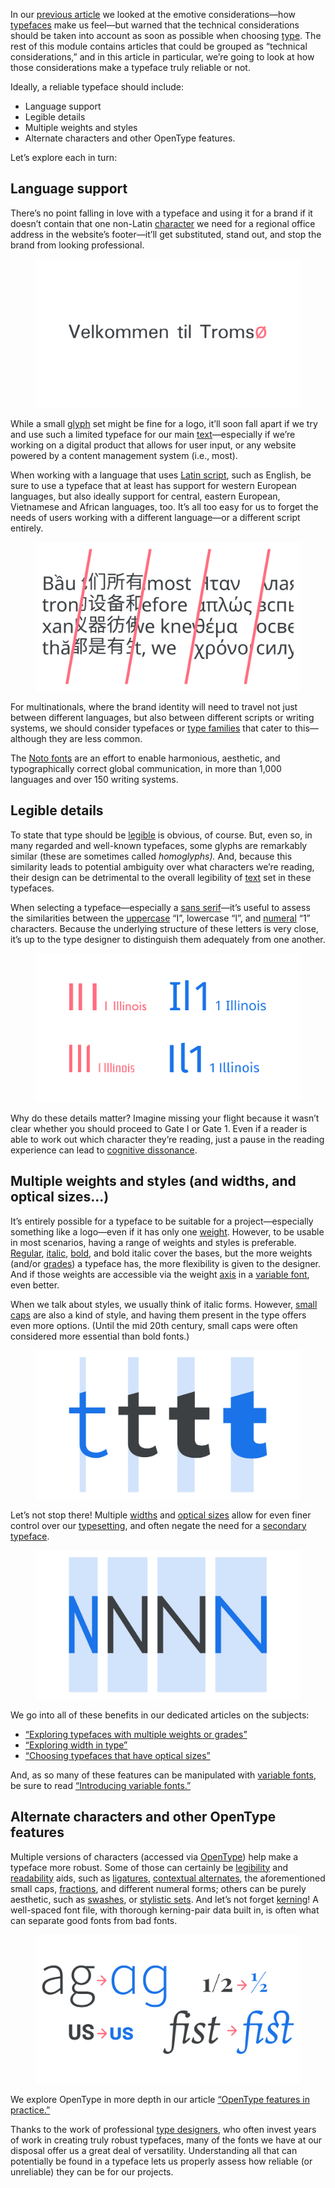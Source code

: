 
In our [previous article](/lesson/emotive_considerations_for_choosing_typefaces) we looked at the emotive considerations—how [typefaces](/glossary/typeface) make us feel—but warned that the technical considerations should be taken into account as soon as possible when choosing [type](/glossary/type). The rest of this module contains articles that could be grouped as “technical considerations,” and in this article in particular, we’re going to look at how those considerations make a typeface truly reliable or not.

Ideally, a reliable typeface should include:

- Language support
- Legible details
- Multiple weights and styles
- Alternate characters and other OpenType features.

Let’s explore each in turn:

## Language support

There’s no point falling in love with a typeface and using it for a brand if it doesn’t contain that one non-Latin [character](/glossary/character) we need for a regional office address in the website’s footer—it’ll get substituted, stand out, and stop the brand from looking professional.

<figure>

![The phrase “Velkommen til Tromsø” is set in a typeface that appears to have a missing “ø” glyph. Therefore, that character is rendered in a fallback font, which is noticeably different to the main type.](images/2.2.1.svg)

</figure>

While a small [glyph](/glossary/glyph) set might be fine for a logo, it’ll soon fall apart if we try and use such a limited typeface for our main [text](/glossary/text_copy)—especially if we’re working on a digital product that allows for user input, or any website powered by a content management system (i.e., most).

When working with a language that uses [Latin script](/glossary/latin), such as English, be sure to use a typeface that at least has support for western European languages, but also ideally support for central, eastern European, Vietnamese and African languages, too. It’s all too easy for us to forget the needs of users working with a different language—or a different script entirely.

<figure>

![A montage of text set in Vietnamese, Chinese, English, Greek, and Russian in one typeface that supports multiple writing systems.](images/2.2.2.svg)

</figure>

For multinationals, where the brand identity will need to travel not just between different languages, but also between different scripts or writing systems, we should consider typefaces or [type families](/glossary/family_or_type_family_or_font_family) that cater to this—although they are less common.

The [Noto fonts](https://fonts.google.com/noto) are an effort to enable harmonious, aesthetic, and typographically correct global communication, in more than 1,000 languages and over 150 writing systems.

## Legible details

To state that type should be [legible](/glossary/legibility) is obvious, of course. But, even so, in many regarded and well-known typefaces, some glyphs are remarkably similar (these are sometimes called *homoglyphs).* And, because this similarity leads to potential ambiguity over what characters we’re reading, their design can be detrimental to the overall legibility of [text](/glossary/text_copy) set in these typefaces.

When selecting a typeface—especially a [sans serif](/glossary/sans_serif)—it’s useful to assess the similarities between the [uppercase](/glossary/uppercase_lowercase) “I”, lowercase “l”, and [numeral](/glossary/numerals_figures) “1” characters. Because the underlying structure of these letters is very close, it’s up to the type designer to distinguish them adequately from one another.

<figure>

![A comparison of four different sans serif typefaces using the text “Il1” set large and “1 Illinois” set small. The two on the left have almost no differentiation between the “I”, “l”, and “1” glyphs; the two on the right offer a much clearer differentiation, and are therefore more legible.](images/2.2.3.svg)

</figure>

Why do these details matter? Imagine missing your flight because it wasn’t clear whether you should proceed to Gate I or Gate 1. Even if a reader is able to work out which character they’re reading, just a pause in the reading experience can lead to [cognitive dissonance](https://g.co/kgs/jsi25f).

[//]: # (For more information, please see our article “Applying UX psychology when pairing typefaces”.)

## Multiple weights and styles (and widths, and optical sizes...)

It’s entirely possible for a typeface to be suitable for a project—especially something like a logo—even if it has only one [weight](/glossary/weight). However, to be usable in most scenarios, having a range of weights and styles is preferable. [Regular](/glossary/regular_upright), [italic](/glossary/italic), [bold](/glossary/bold), and bold italic cover the bases, but the more weights (and/or [grades](/lesson/exploring_typefaces_with_multiple_weights_or_grades)) a typeface has, the more flexibility is given to the designer. And if those weights are accessible via the weight [axis](/glossary/axis_in_variable_fonts) in a [variable font](/glossary/variable_fonts), even better.

When we talk about styles, we usually think of italic forms. However, [small caps](/glossary/small_caps) are also a kind of style, and having them present in the type offers even more options. (Until the mid 20th century, small caps were often considered more essential than bold fonts.)

<figure>

![The “t” character rendered in four different weights, with a faint background shape drawing attention to the width of the main stroke.](images/thumbnail.svg)

</figure>

Let’s not stop there! Multiple [widths](/glossary/width) and [optical sizes](/glossary/optical_sizes) allow for even finer control over our [typesetting](/glossary/typesetting), and often negate the need for a [secondary typeface](/lesson/pairing_typefaces).

<figure>

![The “N” character rendered in four different widths, with a faint background shape drawing attention to the width of the entire glyph.](images/2.2.5.svg)

</figure>

We go into all of these benefits in our dedicated articles on the subjects:

- [“Exploring typefaces with multiple weights or grades”](/lesson/exploring_typefaces_with_multiple_weights_or_grades)
- [“Exploring width in type”](/lesson/exploring_width_in_type)
- [“Choosing typefaces that have optical sizes”](/lesson/choosing_typefaces_that_have_optical_sizes)

And, as so many of these features can be manipulated with [variable fonts](/glossary/variable_fonts), be sure to read [“Introducing variable fonts.”](/lesson/introducing_variable_fonts)

## Alternate characters and other OpenType features

Multiple versions of characters (accessed via [OpenType](/glossary/open_type)) help make a typeface more robust. Some of those can certainly be [legibility](/glossary/legibility) and [readability](/glossary/readability) aids, such as [ligatures](/glossary/ligature), [contextual alternates](/glossary/alternates), the aforementioned small caps, [fractions](/glossary/fractions), and different numeral forms; others can be purely aesthetic, such as [swashes](/glossary/swash_glyph), or [stylistic sets](/glossary/stylistic_sets). And let’s not forget [kerning](/glossary/kerning_kerning_pairs)! A well-spaced font file, with thorough kerning-pair data built in, is often what can separate good fonts from bad fonts.

<figure>

![A montage of four OpenType features—alternates, fractions, small caps, and ligatures—showing each in deactivated and activated states.](images/2.2.6.svg)

</figure>

We explore OpenType in more depth in our article [“OpenType features in practice.”](/lesson/open_type_features_in_practice)

Thanks to the work of professional [type designers](/glossary/type_designer), who often invest years of work in creating truly robust typefaces, many of the fonts we have at our disposal offer us a great deal of versatility. Understanding all that can potentially be found in a typeface lets us properly assess how reliable (or unreliable) they can be for our projects.
